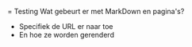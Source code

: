 = Testing
Wat gebeurt er met MarkDown en pagina's?
* Specifiek de URL er naar toe
* En hoe ze worden gerenderd
